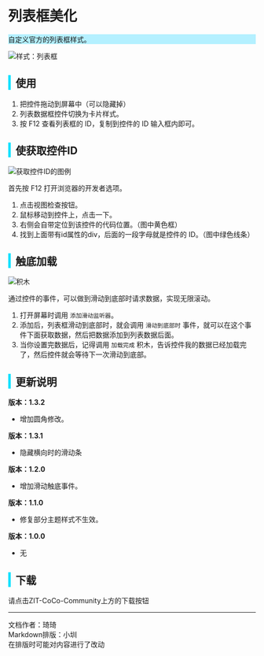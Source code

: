 # 列表框美化
<div style="background-color: rgb(180, 240, 255);">
  自定义官方的列表框样式。
</div>

![样式：列表框](https://cc.zitzhen.cn/control/列表框美化-Qii/images/1.png)

<div style="border-left: 5px solid rgb(0, 225, 255); padding-left: 10px;">
<h2>使用</h2>
</div>

1. 把控件拖动到屏幕中（可以隐藏掉）
2. 列表数据框控件切换为卡片样式。
3. 按 F12 查看列表框的 ID，复制到控件的 ID 输入框内即可。

<div style="border-left: 5px solid rgb(0, 225, 255); padding-left: 10px;">
<h2>使获取控件ID</h2>
</div>

![获取控件ID的图例](https://cc.zitzhen.cn/control/列表框美化-Qii/images/2.png)

首先按 F12 打开浏览器的开发者选项。
1. 点击视图检查按钮。
2. 鼠标移动到控件上，点击一下。
3. 右侧会自带定位到该控件的代码位置。（图中黄色框）
4. 找到上面带有id属性的div，后面的一段字母就是控件的 ID。（图中绿色线条）

<div style="border-left: 5px solid rgb(0, 225, 255); padding-left: 10px;">
<h2>触底加载</h2>
</div>

![积木](https://cc.zitzhen.cn/control/列表框美化-Qii/images/3.png)

通过控件的事件，可以做到滑动到底部时请求数据，实现无限滚动。
1. 打开屏幕时调用 `添加滑动监听器`。
2. 添加后，列表框滑动到底部时，就会调用 `滑动到底部时` 事件，就可以在这个事件下面获取数据，然后把数据添加到列表数据后面。
3. 当你设置完数据后，记得调用 `加载完成` 积木，告诉控件我的数据已经加载完了，然后控件就会等待下一次滑动到底部。

<div style="border-left: 5px solid rgb(0, 225, 255); padding-left: 10px;">
<h2>更新说明</h2>
</div>

**版本：1.3.2**
- 增加圆角修改。

**版本：1.3.1**
- 隐藏横向时的滑动条

**版本：1.2.0**
- 增加滑动触底事件。

**版本：1.1.0**
- 修复部分主题样式不生效。

**版本：1.0.0**
- 无


<div style="border-left: 5px solid rgb(0, 225, 255); padding-left: 10px;">
<h2> 下载</h2>
</div>
请点击ZIT-CoCo-Community上方的下载按钮

---
文档作者：琦琦  
Markdown排版：小圳  
在排版时可能对内容进行了改动  